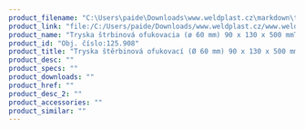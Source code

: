 ```yaml
---
product_filename: "C:\Users\paide\Downloads\www.weldplast.cz\markdown\tryska-sterbinova-ofukovaci-o-60-mm-90-x-130-x-500-mm_pg=5.md"
product_link: "file:/C:/Users/paide/Downloads/www.weldplast.cz/www.weldplast.cz/sk/tryska-sterbinova-ofukovaci-o-60-mm-90-x-130-x-500-mm_pg=5"
product_name: "Tryska štrbinová ofukovacia (ø 60 mm) 90 x 130 x 500 mmTryska štrbinová ofukovacia (ø 60 mm) 90 x 130 x 500 mm výstupný otvor reg"
product_id: "Obj. číslo:125.908"
product_title: "Tryska štěrbinová ofukovací (Ø 60 mm) 90 x 130 x 500 mm | Weldplast"
product_desc: ""
product_specs: ""
product_downloads: ""
product_href: ""
product_desc_2: ""
product_accessories: ""
product_similar: ""
---
```


